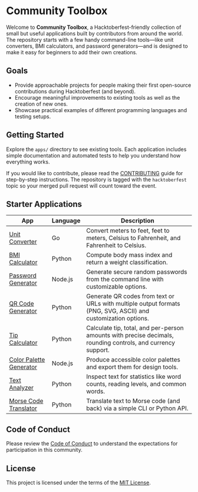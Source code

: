 # Community Toolbox

Welcome to **Community Toolbox**, a Hacktoberfest-friendly collection of small but
useful applications built by contributors from around the world. The repository
starts with a few handy command-line tools—like unit converters, BMI
calculators, and password generators—and is designed to make it easy for
beginners to add their own creations.

## Goals

- Provide approachable projects for people making their first open-source
  contributions during Hacktoberfest (and beyond).
- Encourage meaningful improvements to existing tools as well as the creation
  of new ones.
- Showcase practical examples of different programming languages and testing
  setups.

## Getting Started

Explore the `apps/` directory to see existing tools. Each application includes
simple documentation and automated tests to help you understand how everything
works.

If you would like to contribute, please read the
[CONTRIBUTING](CONTRIBUTING.md) guide for step-by-step instructions. The
repository is tagged with the `hacktoberfest` topic so your merged pull request
will count toward the event.

## Starter Applications

| App | Language | Description |
| --- | --- | --- |
| [Unit Converter](apps/unit-converter) | Go | Convert meters to feet, feet to meters, Celsius to Fahrenheit, and Fahrenheit to Celsius. |
| [BMI Calculator](apps/bmi_calculator) | Python | Compute body mass index and return a weight classification. |
| [Password Generator](apps/password-generator) | Node.js | Generate secure random passwords from the command line with customizable options. |
| [QR Code Generator](apps/qr-generator) | Python | Generate QR codes from text or URLs with multiple output formats (PNG, SVG, ASCII) and customization options. |
| [Tip Calculator](apps/tip-calculator) | Python | Calculate tip, total, and per-person amounts with precise decimals, rounding controls, and currency support. |
| [Color Palette Generator](apps/color-palette-generator) | Node.js | Produce accessible color palettes and export them for design tools. |
| [Text Analyzer](apps/text-analyzer) | Python | Inspect text for statistics like word counts, reading levels, and common words. |
| [Morse Code Translator](apps/morse_code_translator) | Python | Translate text to Morse code (and back) via a simple CLI or Python API. |

## Code of Conduct

Please review the [Code of Conduct](CODE_OF_CONDUCT.md) to understand the
expectations for participation in this community.

## License

This project is licensed under the terms of the [MIT License](LICENSE).

